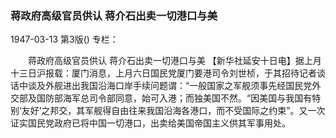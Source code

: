 ### 蒋政府高级官员供认  蒋介石出卖一切港口与美

1947-03-13
第3版()
专栏：

　　蒋政府高级官员供认
    蒋介石出卖一切港口与美
    【新华社延安十日电】据上月十三日沪报载：厦门消息，上月六日国民党厦门要港司令刘世桢，于其招待记者谈话中谈及外舰进出我国沿海口岸手续问题谓：“一般国家之军舰须事先经国民党外交部及国防部海军总司令部同意，始可入港；而独美国不然。“因美国与我国有特别‘友好’之邦交，其军舰得自由往来我国沿海各港口，而不受国际之约束”。又一次证实国民党政府已将中国一切港口，出卖给美国帝国主义供其军事用处。
